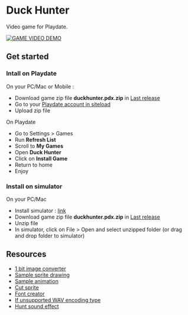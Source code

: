 # Duck Hunter

Video game for Playdate.

[![GAME VIDEO DEMO](http://img.youtube.com/vi/vCKdGLf996Q/0.jpg)](http://www.youtube.com/watch?v=vCKdGLf996Q)


## Get started

### Intall on Playdate

On your PC/Mac or Mobile :
- Download game zip file **duckhunter.pdx.zip** in [Last release](https://github.com/Tpelleterat/playdate-duck-hunter/releases)
- Go to your [Playdate account in siteload](https://play.date/account/sideload/)
- Upload zip file

On Playdate
- Go to Settings > Games
- Run **Refresh List**
- Scroll to **My Games**
- Open **Duck Hunter**
- Click on **Install Game**
- Return to home
- Enjoy

### Install on simulator

On your PC/Mac
- Install simulator : [link](https://play.date/dev/)
- Download game zip file **duckhunter.pdx.zip** in [Last release](https://github.com/Tpelleterat/playdate-duck-hunter/releases)
- Unzip file
- In simulator, click on File > Open and select unzipped folder (or drag and drop folder to simulator)

## Resources

- [1 bit image converter](https://29a.ch/ditherlicious/)
- [Sample sprite drawing](https://github.com/SquidGodDev/PlaydateSDKSpriteDrawing/blob/main/source/circle.lua)
- [Sample animation](https://github.com/mierau/playdate-animatedimage)
- [Cut sprite](https://ezgif.com/sprite-cutter)
- [Font creator](https://play.date/caps/)
- [If unsupported WAV encoding type](https://www.3cx.com/docs/converting-wav-file/)
- [Hunt sound effect](https://freesound.org/search/?q=hunt)
